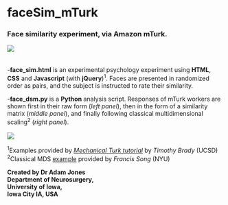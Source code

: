 # faceSim_mTurk

### Face similarity experiment, via Amazon mTurk. 

<kbd>
  <img src="http://i.imgur.com/FbySiuK.png?1">
</kbd>

######

-**face_sim.html** is an experimental psychology experiment using **HTML**, **CSS** and **Javascript** (with **jQuery**)<sup>1</sup>.
Faces are presented in randomized order as pairs, and the subject is instructed to rate their similarity.
 
-**face_dsm.py** is a **Python** analysis script.
Responses of mTurk workers are shown first in their raw form (<i>left panel</i>),
then in the form of a similarity matrix (<i>middle panel</i>),
and finally following classical multidimensional scaling<sup>2</sup> (<i>right panel</i>). <br> <br>
<kbd>
   <img src="http://i.imgur.com/C2mwl2f.png">
</kbd>

<sup>1</sup>Examples provided by [*Mechanical Turk tutorial*](https://bradylab.ucsd.edu/ttt/) by *Timothy Brady* (UCSD) <br>
<sup>2</sup>Classical MDS [example](http://www.nervouscomputer.com/hfs/cmdscale-in-python/) provided by *Francis Song* (NYU)

**Created by Dr Adam Jones  
Department of Neurosurgery,  
University of Iowa,  
Iowa City IA, USA** 
